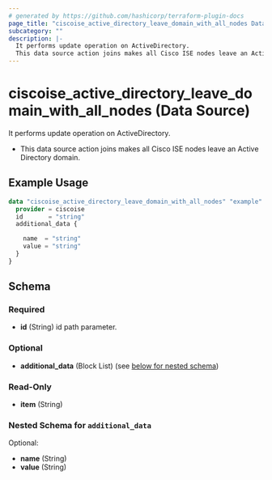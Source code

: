 ```yaml
---
# generated by https://github.com/hashicorp/terraform-plugin-docs
page_title: "ciscoise_active_directory_leave_domain_with_all_nodes Data Source - terraform-provider-ciscoise"
subcategory: ""
description: |-
  It performs update operation on ActiveDirectory.
  This data source action joins makes all Cisco ISE nodes leave an Active Directory domain.
---
```


# ciscoise_active_directory_leave_domain_with_all_nodes (Data Source)

It performs update operation on ActiveDirectory.

- This data source action joins makes all Cisco ISE nodes leave an Active Directory domain.

## Example Usage

```terraform
data "ciscoise_active_directory_leave_domain_with_all_nodes" "example" {
  provider = ciscoise
  id       = "string"
  additional_data {

    name  = "string"
    value = "string"
  }
}
```

<!-- schema generated by tfplugindocs -->
## Schema

### Required

- **id** (String) id path parameter.

### Optional

- **additional_data** (Block List) (see [below for nested schema](#nestedblock--additional_data))

### Read-Only

- **item** (String)

<a id="nestedblock--additional_data"></a>
### Nested Schema for `additional_data`

Optional:

- **name** (String)
- **value** (String)


